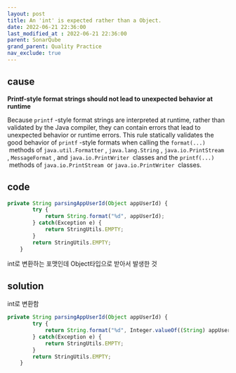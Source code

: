 ```yaml
---
layout: post
title: An 'int' is expected rather than a Object.
date: 2022-06-21 22:36:00
last_modified_at : 2022-06-21 22:36:00
parent: SonarQube
grand_parent: Quality Practice
nav_exclude: true
---
```


## cause

****Printf-style format strings should not lead to unexpected behavior at runtime****

Because `printf`
-style format strings are interpreted at runtime, rather than validated by the Java compiler, they can contain errors that lead to unexpected behavior or runtime errors. This rule statically validates the good behavior of `printf`
-style formats when calling the `format(...)`
 methods of `java.util.Formatter`
, `java.lang.String`
, `java.io.PrintStream`
, `MessageFormat`
, and `java.io.PrintWriter`
 classes and the `printf(...)`
 methods of `java.io.PrintStream`
 or `java.io.PrintWriter`
 classes.

## code

```jsx
private String parsingAppUserId(Object appUserId) {
        try {
            return String.format("%d", appUserId);
        } catch(Exception e) {
            return StringUtils.EMPTY;
        }
        return StringUtils.EMPTY;
    }
```

int로 변환하는 포맷인데 Object타입으로 받아서 발생한 것

## solution

int로 변환함

```jsx
private String parsingAppUserId(Object appUserId) {
        try {
            return String.format("%d", Integer.valueOf((String) appUserId));
        } catch(Exception e) {
            return StringUtils.EMPTY;
        }
        return StringUtils.EMPTY;
    }
```